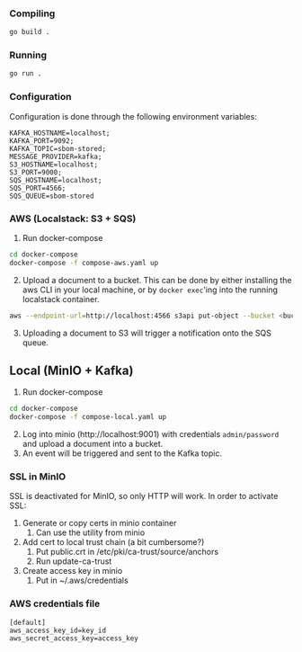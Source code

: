 ### Compiling
```bash
go build .
```

### Running
```bash
go run .
```

### Configuration
Configuration is done through the following environment variables:
```
KAFKA_HOSTNAME=localhost;
KAFKA_PORT=9092;
KAFKA_TOPIC=sbom-stored;
MESSAGE_PROVIDER=kafka;
S3_HOSTNAME=localhost;
S3_PORT=9000;
SQS_HOSTNAME=localhost;
SQS_PORT=4566;
SQS_QUEUE=sbom-stored
```

### AWS (Localstack: S3 + SQS)
1. Run docker-compose
```bash
cd docker-compose
docker-compose -f compose-aws.yaml up
```
2. Upload a document to a bucket. This can be done by either installing the aws CLI in your local machine, or by `docker exec`'ing into the running localstack container.
```bash
aws --endpoint-url=http://localhost:4566 s3api put-object --bucket <bucket name> --key <name of file in bucket> --body <file to be uploaded>
```
3. Uploading a document to S3 will trigger a notification onto the SQS queue.

## Local (MinIO + Kafka)
1. Run docker-compose
```bash
cd docker-compose
docker-compose -f compose-local.yaml up
```
2. Log into minio (http://localhost:9001) with credentials `admin/password` and upload a document into a bucket.
3. An event will be triggered and sent to the Kafka topic.


### SSL in MinIO
SSL is deactivated for MinIO, so only HTTP will work. In order to activate SSL:
1. Generate or copy certs in minio container
    1. Can use the utility from minio
2. Add cert to local trust chain (a bit cumbersome?)
   1. Put public.crt in /etc/pki/ca-trust/source/anchors
   2. Run update-ca-trust
3. Create access key in minio
   1. Put in ~/.aws/credentials

### AWS credentials file
```
[default]
aws_access_key_id=key_id
aws_secret_access_key=access_key
```

